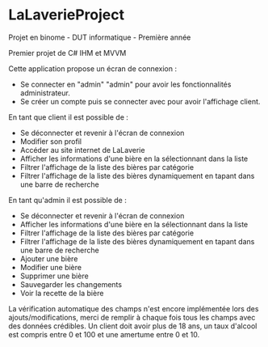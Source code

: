 # LaLaverieProject

Projet en binome - DUT informatique - Première année

Premier projet de C# IHM et MVVM

Cette application propose un écran de connexion :
  - Se connecter en "admin" "admin" pour avoir les fonctionnalités administrateur.
  - Se créer un compte puis se connecter avec pour avoir l'affichage client.

En tant que client il est possible de :
  - Se déconnecter et revenir à l'écran de connexion
  - Modifier son profil
  - Accéder au site internet de LaLaverie
  - Afficher les informations d'une bière en la sélectionnant dans la liste
  - Filtrer l'affichage de la liste des bières par catégorie
  - Filtrer l'affichage de la liste des bières dynamiquement en tapant dans une barre de recherche

En tant qu'admin il est possible de :
  - Se déconnecter et revenir à l'écran de connexion
  - Afficher les informations d'une bière en la sélectionnant dans la liste
  - Filtrer l'affichage de la liste des bières par catégorie
  - Filtrer l'affichage de la liste des bières dynamiquement en tapant dans une barre de recherche
  - Ajouter une bière
  - Modifier une bière
  - Supprimer une bière
  - Sauvegarder les changements
  - Voir la recette de la bière 
    
La vérification automatique des champs n'est encore implémentée lors des ajouts/modifications, merci de remplir à chaque fois tous les champs avec des données crédibles. Un client doit avoir plus de 18 ans, un taux d'alcool est compris entre 0 et 100 et une amertume entre 0 et 10.
  
